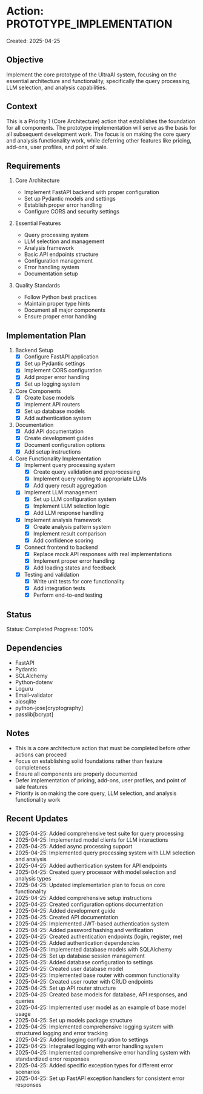 # Action: PROTOTYPE_IMPLEMENTATION

Created: 2025-04-25

## Objective

Implement the core prototype of the UltraAI system, focusing on the essential architecture and functionality, specifically the query processing, LLM selection, and analysis capabilities.

## Context

This is a Priority 1 (Core Architecture) action that establishes the foundation for all components. The prototype implementation will serve as the basis for all subsequent development work. The focus is on making the core query and analysis functionality work, while deferring other features like pricing, add-ons, user profiles, and point of sale.

## Requirements

1. Core Architecture
   - Implement FastAPI backend with proper configuration
   - Set up Pydantic models and settings
   - Establish proper error handling
   - Configure CORS and security settings

2. Essential Features
   - Query processing system
   - LLM selection and management
   - Analysis framework
   - Basic API endpoints structure
   - Configuration management
   - Error handling system
   - Documentation setup

3. Quality Standards
   - Follow Python best practices
   - Maintain proper type hints
   - Document all major components
   - Ensure proper error handling

## Implementation Plan

1. Backend Setup
   - [x] Configure FastAPI application
   - [x] Set up Pydantic settings
   - [x] Implement CORS configuration
   - [x] Add proper error handling
   - [x] Set up logging system

2. Core Components
   - [x] Create base models
   - [x] Implement API routers
   - [x] Set up database models
   - [x] Add authentication system

3. Documentation
   - [x] Add API documentation
   - [x] Create development guides
   - [x] Document configuration options
   - [x] Add setup instructions

4. Core Functionality Implementation
   - [x] Implement query processing system
     - [x] Create query validation and preprocessing
     - [x] Implement query routing to appropriate LLMs
     - [x] Add query result aggregation

   - [x] Implement LLM management
     - [x] Set up LLM configuration system
     - [x] Implement LLM selection logic
     - [x] Add LLM response handling

   - [x] Implement analysis framework
     - [x] Create analysis pattern system
     - [x] Implement result comparison
     - [x] Add confidence scoring

   - [x] Connect frontend to backend
     - [x] Replace mock API responses with real implementations
     - [x] Implement proper error handling
     - [x] Add loading states and feedback

   - [x] Testing and validation
     - [x] Write unit tests for core functionality
     - [x] Add integration tests
     - [x] Perform end-to-end testing

## Status

Status: Completed
Progress: 100%

## Dependencies

- FastAPI
- Pydantic
- SQLAlchemy
- Python-dotenv
- Loguru
- Email-validator
- aiosqlite
- python-jose[cryptography]
- passlib[bcrypt]

## Notes

- This is a core architecture action that must be completed before other actions can proceed
- Focus on establishing solid foundations rather than feature completeness
- Ensure all components are properly documented
- Defer implementation of pricing, add-ons, user profiles, and point of sale features
- Priority is on making the core query, LLM selection, and analysis functionality work

## Recent Updates

- 2025-04-25: Added comprehensive test suite for query processing
- 2025-04-25: Implemented model clients for LLM interactions
- 2025-04-25: Added async processing support
- 2025-04-25: Implemented query processing system with LLM selection and analysis
- 2025-04-25: Added authentication system for API endpoints
- 2025-04-25: Created query processor with model selection and analysis types
- 2025-04-25: Updated implementation plan to focus on core functionality
- 2025-04-25: Added comprehensive setup instructions
- 2025-04-25: Created configuration options documentation
- 2025-04-25: Added development guide
- 2025-04-25: Created API documentation
- 2025-04-25: Implemented JWT-based authentication system
- 2025-04-25: Added password hashing and verification
- 2025-04-25: Created authentication endpoints (login, register, me)
- 2025-04-25: Added authentication dependencies
- 2025-04-25: Implemented database models with SQLAlchemy
- 2025-04-25: Set up database session management
- 2025-04-25: Added database configuration to settings
- 2025-04-25: Created user database model
- 2025-04-25: Implemented base router with common functionality
- 2025-04-25: Created user router with CRUD endpoints
- 2025-04-25: Set up API router structure
- 2025-04-25: Created base models for database, API responses, and queries
- 2025-04-25: Implemented user model as an example of base model usage
- 2025-04-25: Set up models package structure
- 2025-04-25: Implemented comprehensive logging system with structured logging and error tracking
- 2025-04-25: Added logging configuration to settings
- 2025-04-25: Integrated logging with error handling system
- 2025-04-25: Implemented comprehensive error handling system with standardized error responses
- 2025-04-25: Added specific exception types for different error scenarios
- 2025-04-25: Set up FastAPI exception handlers for consistent error responses
